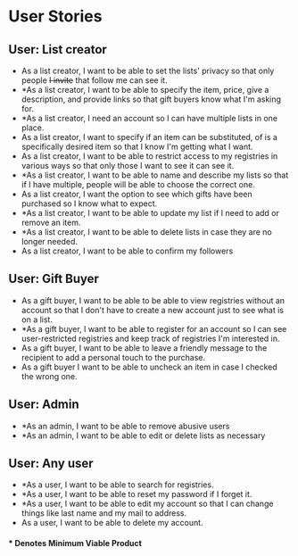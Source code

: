 # User Stories

## User: List creator
- As a list creator, I want to be able to set the lists' privacy so that only people ~~I invite~~ that follow me can see it.
- *As a list creator, I want to be able to specify the item, price, give a description, and provide 
  links so 
  that 
  gift buyers know what I'm asking for.
- *As a list creator, I need an account so I can have multiple lists in one place.
- As a list creator, I want to specify if an item can be substituted, of is a specifically desired item so that I 
  know I'm getting what I want.
- As a list creator, I want to be able to restrict access to my registries in various ways so that only those I want 
  to see it can see it.
- *As a list creator, I want to be able to name and describe my lists so that if I have multiple, people will be able 
  to choose the correct one.
- As a list creator, I want the option to see which gifts have been purchased so I know what to expect.
- *As a list creator, I want to be able to update my list if I need to add or remove an item. 
- *As a list creator, I want to be able to delete lists in case they are no longer needed. 
- As a list creator, I want to be able to confirm my followers

## User: Gift Buyer
- As a gift buyer, I want to be able to be able to view registries without an account so that I 
  don't have to create a new account just to see what is on a list.
- *As a gift buyer, I want to be able to register for an account so I can see user-restricted registries and keep 
  track of registries I'm interested in. 
- As a gift buyer, I want to be able to leave a friendly message to the recipient to add a personal touch to the 
  purchase.
- As a gift buyer I want to be able to uncheck an item in case I checked the wrong one.

## User: Admin
- *As an admin, I want to be able to remove abusive users
- *As an admin, I want to be able to edit or delete lists as necessary

## User: Any user
- *As a user, I want to be able to search for registries.
- *As a user, I want to be able to reset my password if I forget it.
- *As a user, I want to be able to edit my account so that I can change things like last name and my mail to address.
- As a user, I want to be able to delete my account.

#### * Denotes Minimum Viable Product